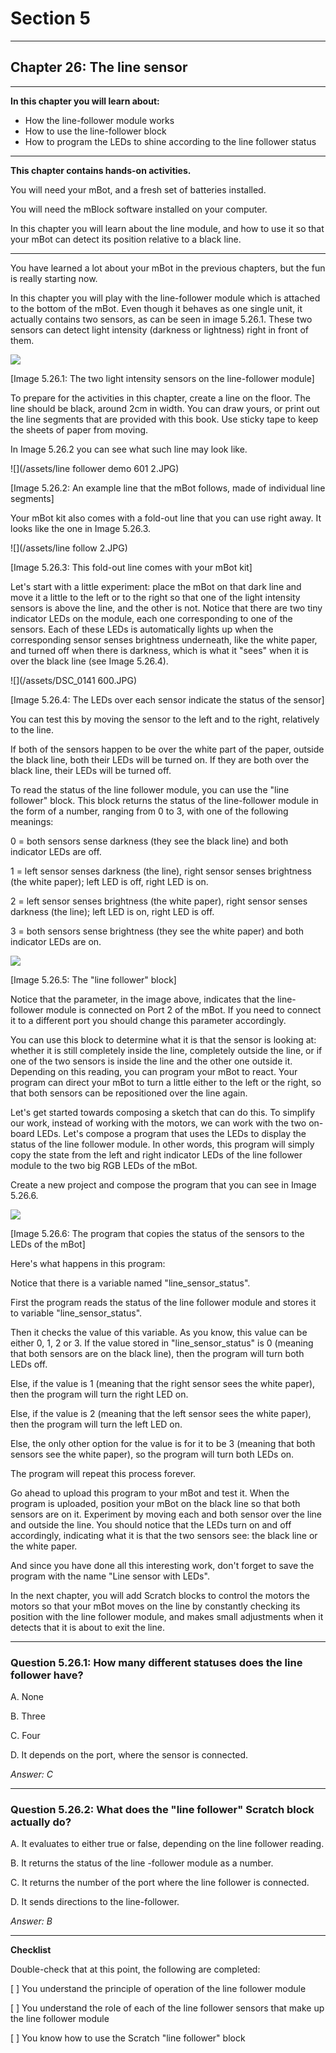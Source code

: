 # Section 5

---

## Chapter 26: The line sensor

---

**In this chapter you will learn about:**

* How the line-follower module works
* How to use the line-follower block
* How to program the LEDs to shine according to the line follower status

---

**This chapter contains hands-on activities.**

You will need your mBot, and a fresh set of batteries installed.

You will need the mBlock software installed on your computer.

In this chapter you will learn about the line module, and how to use it so that your mBot can detect its position relative to a black line.

---

You have learned a lot about your mBot in the previous chapters, but the fun is really starting now.

In this chapter you will play with the line-follower module which is attached to the bottom of the mBot. Even though it behaves as one single unit, it actually contains two sensors, as can be seen in image 5.26.1. These two sensors can detect light intensity \(darkness or lightness\) right in front of them.

![](/assets/Img.5.26.1.jpg)

\[Image 5.26.1: The two light intensity sensors on the line-follower module\]

To prepare for the activities in this chapter, create a line on the floor. The line should be black, around 2cm in width. You can draw yours, or print out the line segments that are provided with this book. Use sticky tape to keep the sheets of paper from moving.

In Image 5.26.2 you can see what such line may look like.

![](/assets/line follower demo 601 2.JPG)

\[Image 5.26.2: An example line that the mBot follows, made of individual line segments\]

Your mBot kit also comes with a fold-out line that you can use right away. It looks like the one in Image 5.26.3.

![](/assets/line follow 2.JPG)

\[Image 5.26.3: This fold-out line comes with your mBot kit\]

Let's start with a little experiment: place the mBot on that dark line and move it a little to the left or to the right so that one of the light intensity sensors is above the line, and the other is not. Notice that there are two tiny indicator LEDs on the module, each one corresponding to one of the sensors. Each of these LEDs is automatically lights up when the corresponding sensor senses brightness underneath, like the white paper, and turned off when there is darkness, which is what it "sees" when it is over the black line \(see Image 5.26.4\).

![](/assets/DSC_0141 600.JPG)

\[Image 5.26.4: The LEDs over each sensor indicate the status of the sensor\]

You can test this by moving the sensor to the left and to the right, relatively to the line.

If both of the sensors happen to be over the white part of the paper, outside the black line, both their LEDs will be turned on. If they are both over the black line, their LEDs will be turned off.

To read the status of the line follower module, you can use the "line follower" block. This block returns the status of the line-follower module in the form of a number, ranging from 0 to 3, with one of the following meanings:

0 = both sensors sense darkness \(they see the black line\) and both indicator LEDs are off.

1 = left sensor senses darkness \(the line\), right sensor senses brightness \(the white paper\); left LED is off, right LED is on.

2 = left sensor senses brightness \(the white paper\), right sensor senses darkness \(the line\); left LED is on, right LED is off.

3 = both sensors sense brightness \(they see the white paper\) and both indicator LEDs are on.

![](/assets/Img.5.26.2.jpg)

\[Image 5.26.5: The "line follower" block\]

Notice that the parameter, in the image above, indicates that the line-follower module is connected on Port 2 of the mBot. If you need to connect it to a different port you should change this parameter accordingly.

You can use this block to determine what it is that the sensor is looking at: whether it is still completely inside the line, completely outside the line, or if one of the two sensors is inside the line and the other one outside it. Depending on this reading, you can program your mBot to react. Your program can direct your mBot to turn a little either to the left or the right, so that both sensors can be repositioned over the line again.

Let's get started towards composing a sketch that can do this. To simplify our work, instead of working with the motors, we can work with the two on-board LEDs. Let's compose a program that uses the LEDs to display the status of the line follower module.  In other words, this program will simply copy the state from the left and right indicator LEDs of the line follower module to the  two big RGB LEDs of the mBot.

Create a new project and compose the program that you can see in Image 5.26.6.

![](/assets/Img.5.26.3.jpg)

\[Image 5.26.6: The program that copies the status of the sensors to the LEDs of the mBot\]

Here's what happens in this program:

Notice that there is a variable named "line\_sensor\_status".

First the program reads the status of the line follower module and stores it to variable "line\_sensor\_status".

Then it checks the value of this variable. As you know, this value can be either 0, 1, 2 or 3. If the value stored in "line\_sensor\_status" is 0 \(meaning that both sensors are on the black line\), then the program will turn both LEDs off.

Else, if the value is 1 \(meaning that the right sensor sees the white paper\), then the program will turn the right LED on.

Else, if the value is 2 \(meaning that the left sensor sees the white paper\), then the program will turn the left LED on.

Else, the only other option for the value is for it to be 3 \(meaning that both sensors see the white paper\), so the program will turn both LEDs on.

The program will repeat this process forever.

Go ahead to upload this program to your mBot and test it. When the program is uploaded, position your mBot on the black line so that both sensors are on it. Experiment by moving each and both sensor over the line and outside the line. You should notice that the LEDs turn on and off accordingly, indicating what it is that the two sensors see: the black line or the white paper.

And since you have done all this interesting work, don't forget to save the program with the name "Line sensor with LEDs".

In the next chapter, you will add Scratch blocks to control the motors the motors so that your mBot moves on the line by constantly checking its position with the line follower module, and makes small adjustments when it detects that it is about to exit the line.

---

### Question 5.26.1: How many different statuses does the line follower have?

A. None

B. Three

C. Four

D. It depends on the port, where the sensor is connected.

_Answer: C_

---

### Question 5.26.2: What does the "line follower" Scratch block actually do?

A. It evaluates to either true or false, depending on the line follower reading.

B. It returns the status of the line -follower module as a number.

C. It returns the number of the port where the line follower is connected.

D. It sends directions to the line-follower.

_Answer: B_

---

**Checklist**

Double-check that at this point, the following are completed:

\[   \] You understand the principle of operation of the line follower module

\[   \] You understand the role of each of the line follower sensors that make up the line follower module

\[   \] You know how to use the Scratch "line follower" block 



